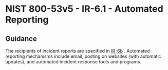 # NIST 800-53v5 - IR-6.1 - Automated Reporting
## Guidance
The recipients of incident reports are specified in [IR-6b](#ir-6_smt.b) . Automated reporting mechanisms include email, posting on websites (with automatic updates), and automated incident response tools and programs.